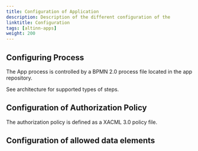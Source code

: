 ```yaml
---
title: Configuration of Application
description: Description of the different configuration of the 
linktitle: Configuration
tags: [altinn-apps]
weight: 200
---
```


## Configuring Process
The App process is controlled by a BPMN 2.0 process file located in the app repository. 

See architecture for supported types of steps.

## Configuration of Authorization Policy
The authorization policy is defined as a XACML 3.0 policy file. 


## Configuration of allowed data elements
